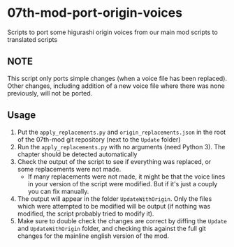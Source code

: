 # 07th-mod-port-origin-voices

Scripts to port some higurashi origin voices from our main mod scripts to translated scripts

## NOTE

This script only ports simple changes (when a voice file has been replaced). Other changes, including addition of a new voice file where there was none previously, will not be ported.

## Usage

1. Put the `apply_replacements.py` and `origin_replacements.json` in the root of the 07th-mod git repository (next to the `Update` folder)
2. Run the `apply_replacements.py` with no arguments (need Python 3). The chapter should be detected automatically
3. Check the output of the script to see if everything was replaced, or some replacements were not made.
    - If many replacements were not made, it might be that the voice lines in your version of the script were modified. But if it's just a couply you can fix manually.
4. The output will appear in the folder `UpdateWithOrigin`. Only the files which were attempted to be modified will be output (if nothing was modified, the script probably tried to modify it).
5. Make sure to double check the changes are correct by diffing the `Update` and `UpdateWithOrigin` folder, and checking this against the full git changes for the mainline english version of the mod.
